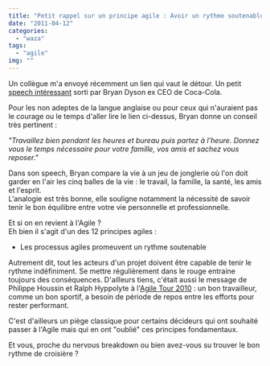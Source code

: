 ```yaml
---
title: "Petit rappel sur un principe agile : Avoir un rythme soutenable"
date: "2011-04-12"
categories: 
  - "waza"
tags: 
  - "agile"
img: ""
---
```


Un collègue m'a envoyé récemment un lien qui vaut le détour. Un petit [speech intéressant](http://blog.reapfield.com/gerardkho/2010/06/28/life-juggling-5-balls/) sorti par Bryan Dyson ex CEO de Coca-Cola.  

Pour les non adeptes de la langue anglaise ou pour ceux qui n'auraient pas le courage ou le temps d'aller lire le lien ci-dessus, Bryan donne un conseil très pertinent :

_"Travaillez bien pendant les heures et bureau puis partez à l'heure. Donnez vous le temps nécessaire pour votre famille, vos amis et sachez vous reposer."_

Dans son speech, Bryan compare la vie à un jeu de jonglerie où l'on doit garder en l'air les cinq balles de la vie : le travail, la famille, la santé, les amis et l'esprit.  
L'analogie est très bonne, elle souligne notamment la nécessité de savoir tenir le bon équilibre entre votre vie personnelle et professionnelle.

Et si on en revient à l'Agile ?  
Eh bien il s'agit d'un des 12 principes agiles :

- Les processus agiles promeuvent un rythme soutenable

Autrement dit, tout les acteurs d'un projet doivent être capable de tenir le rythme indéfiniment. Se mettre régulièrement dans le rouge entraine toujours des conséquences. D'ailleurs tiens, c'était aussi le message de Philippe Houssin et Ralph Hyppolyte à l'[Agile Tour 2010](http://hakanai.free.fr/index.php/agile-tour-2010-2/) : un bon travailleur, comme un bon sportif, a besoin de période de repos entre les efforts pour rester performant.

C'est d'ailleurs un piège classique pour certains décideurs qui ont souhaité passer à l'Agile mais qui en ont "oublié" ces principes fondamentaux.

Et vous, proche du nervous breakdown ou bien avez-vous su trouver le bon rythme de croisière ?
